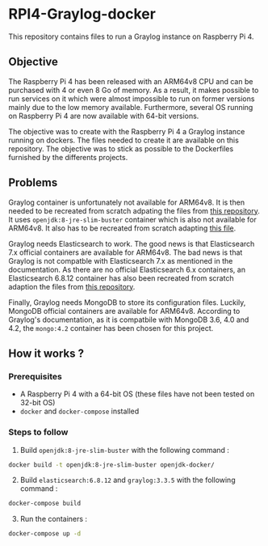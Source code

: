# RPI4-Graylog-docker

This repository contains files to run a Graylog instance on Raspberry Pi 4.

## Objective

The Raspberry Pi 4 has been released with an ARM64v8 CPU and can be purchased with 4 or even 8 Go of memory. As a result, it makes possible to run services on it which were almost impossible to run on former versions mainly due to the low memory available. Furthermore, several OS running on Raspberry Pi 4 are now available with 64-bit versions.

The objective was to create with the Raspberry Pi 4 a Graylog instance running on dockers. The files needed to create it are available on this repository. The objective was to stick as possible to the Dockerfiles furnished by the differents projects.

## Problems

Graylog container is unfortunately not available for ARM64v8. It is then needed to be recreated from scratch adpating the files from [this repository](https://github.com/Graylog2/graylog-docker). It uses `openjdk:8-jre-slim-buster` container which is also not available for ARM64v8. It also has to be recreated from scratch adapting [this file](https://github.com/docker-library/openjdk/blob/master/8/jre/slim-buster/Dockerfile).

Graylog needs Elasticsearch to work. The good news is that Elasticsearch 7.x official containers are available for ARM64v8. The bad news is that Graylog is not compatble with Elasticsearch 7.x as mentioned in the documentation. As there are no official Elasticsearch 6.x containers, an Elasticsearch 6.8.12 container has also been recreated from scratch adaption the files from [this repository](https://github.com/elastic/dockerfiles/tree/6.8/elasticsearch).

Finally, Graylog needs MongoDB to store its configuration files. Luckily, MongoDB official containers are available for ARM64v8. According to Graylog's documentation, as it is compatbile with MongoDB 3.6, 4.0 and 4.2, the `mongo:4.2` container has been chosen for this project.

## How it works ?

### Prerequisites

* A Raspberry Pi 4 with a 64-bit OS (these files have not been tested on 32-bit OS)
* `docker` and `docker-compose` installed

### Steps to follow

1. Build `openjdk:8-jre-slim-buster` with the following command :
```bash
docker build -t openjdk:8-jre-slim-buster openjdk-docker/
```

2. Build `elasticsearch:6.8.12` and `graylog:3.3.5` with the following command :
```bash
docker-compose build
```

3. Run the containers :
```bash
docker-compose up -d
```